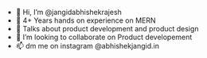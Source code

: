 - 👋 Hi, I’m @jangidabhishekrajesh
- 👀 4+ Years hands on experience on MERN
- 🌱 Talks about product development and product design
- 💞️ I’m looking to collaborate on Product developement
- 📫 dm me on instagram @abhishekjangid.in

<!---
jangidabhishekrajesh/jangidabhishekrajesh is a ✨ special ✨ repository because its `README.md` (this file) appears on your GitHub profile.
You can click the Preview link to take a look at your changes.
--->
